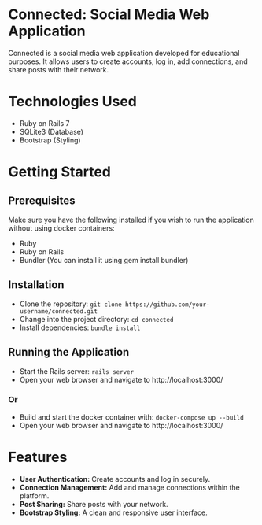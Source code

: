 # Connected: Social Media Web Application
Connected is a social media web application developed for educational purposes. It allows users to create accounts, log in, add connections, and share posts with their network.

# Technologies Used
* Ruby on Rails 7
* SQLite3 (Database)
* Bootstrap (Styling)

# Getting Started
## Prerequisites
Make sure you have the following installed if you wish to run the application without using docker containers:

* Ruby
* Ruby on Rails
* Bundler (You can install it using gem install bundler)

## Installation
* Clone the repository:
`git clone https://github.com/your-username/connected.git`
* Change into the project directory:
`cd connected`
* Install dependencies:
`bundle install`

## Running the Application
* Start the Rails server: `rails server`
* Open your web browser and navigate to http://localhost:3000/

### Or
* Build and start the docker container with: `docker-compose up --build`
* Open your web browser and navigate to http://localhost:3000/

# Features
* **User Authentication:** Create accounts and log in securely.
* **Connection Management:** Add and manage connections within the platform.
* **Post Sharing:** Share posts with your network.
* **Bootstrap Styling:** A clean and responsive user interface.
